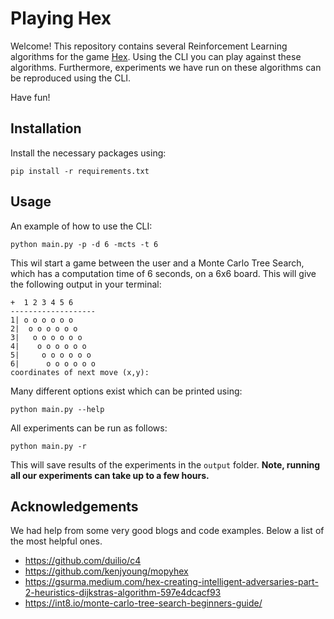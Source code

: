 # Playing Hex

Welcome! This repository contains several Reinforcement Learning algorithms for the game [Hex](https://en.wikipedia.org/wiki/Hex_(board_game)). Using the CLI you can play against these algorithms. Furthermore, experiments we have run on these algorithms can be reproduced using the CLI.

Have fun!

## Installation

Install the necessary packages using:
    
    pip install -r requirements.txt

## Usage
An example of how to use the CLI:

```
python main.py -p -d 6 -mcts -t 6
```

This wil start a game between the user and a Monte Carlo Tree Search, which has a computation time of 6 seconds, on a 6x6 board. This will give the following output in your terminal:

```
+  1 2 3 4 5 6 
-------------------
1| o o o o o o
2|  o o o o o o
3|   o o o o o o
4|    o o o o o o
5|     o o o o o o
6|      o o o o o o
coordinates of next move (x,y):
```

Many different options exist which can be printed using:

```
python main.py --help
```

All experiments can be run as follows:

```
python main.py -r
```
This will save results of the experiments in the `output` folder. **Note, running all our experiments can take up to a few hours.**

## Acknowledgements
We had help from some very good blogs and code examples. Below a list of the most helpful ones.

- https://github.com/duilio/c4
- https://github.com/kenjyoung/mopyhex
- https://gsurma.medium.com/hex-creating-intelligent-adversaries-part-2-heuristics-dijkstras-algorithm-597e4dcacf93
- https://int8.io/monte-carlo-tree-search-beginners-guide/

